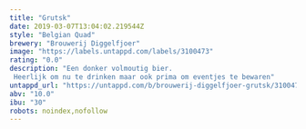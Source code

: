 ```yaml
---
title: "Grutsk"
date: 2019-03-07T13:04:02.219544Z
style: "Belgian Quad"
brewery: "Brouwerij Diggelfjoer"
image: "https://labels.untappd.com/labels/3100473"
rating: "0.0"
description: "Een donker volmoutig bier. Heerlijk om nu te drinken maar ook prima om eventjes te bewaren"
untappd_url: "https://untappd.com/b/brouwerij-diggelfjoer-grutsk/3100473"
abv: "10.0"
ibu: "30"
robots: noindex,nofollow
---
```

